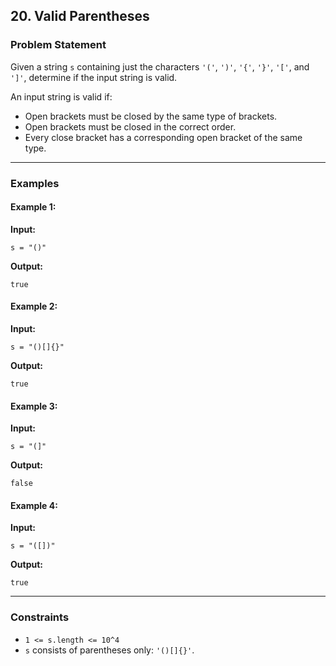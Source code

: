 ## 20. Valid Parentheses

### Problem Statement
Given a string `s` containing just the characters `'('`, `')'`, `'{'`, `'}'`, `'['`, and `']'`, determine if the input string is valid.

An input string is valid if:
- Open brackets must be closed by the same type of brackets.
- Open brackets must be closed in the correct order.
- Every close bracket has a corresponding open bracket of the same type.

---

### Examples

#### Example 1:
**Input:**
```plaintext
s = "()"
```
**Output:**
```plaintext
true
```

#### Example 2:
**Input:**
```plaintext
s = "()[]{}"
```
**Output:**
```plaintext
true
```

#### Example 3:
**Input:**
```plaintext
s = "(]"
```
**Output:**
```plaintext
false
```

#### Example 4:
**Input:**
```plaintext
s = "([])"
```
**Output:**
```plaintext
true
```

---

### Constraints
- `1 <= s.length <= 10^4`
- `s` consists of parentheses only: `'()[]{}'`. 